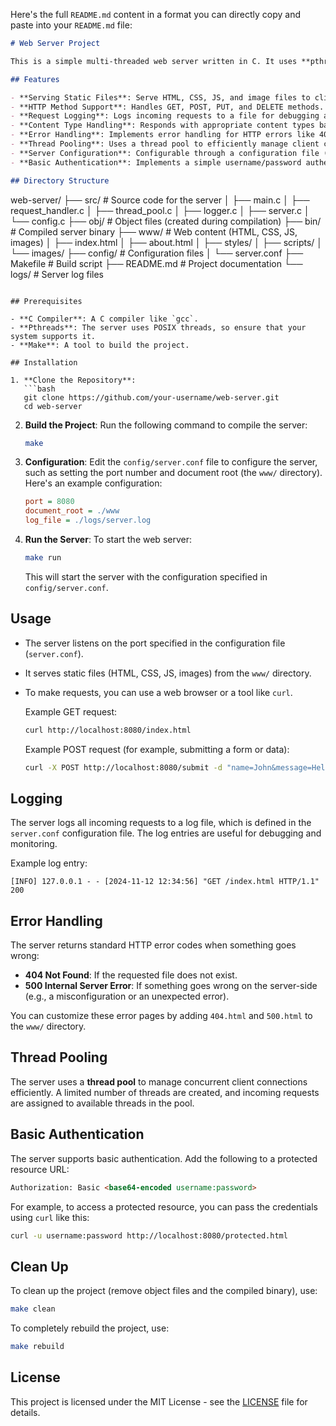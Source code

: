 Here's the full `README.md` content in a format you can directly copy and paste into your `README.md` file:

```markdown
# Web Server Project

This is a simple multi-threaded web server written in C. It uses **pthreads** for handling multiple client connections concurrently, supports various HTTP methods (GET, POST, PUT, DELETE), serves static files, and includes logging and basic authentication mechanisms.

## Features

- **Serving Static Files**: Serve HTML, CSS, JS, and image files to clients.
- **HTTP Method Support**: Handles GET, POST, PUT, and DELETE methods.
- **Request Logging**: Logs incoming requests to a file for debugging and monitoring purposes.
- **Content Type Handling**: Responds with appropriate content types based on requested resources.
- **Error Handling**: Implements error handling for HTTP errors like 404 (Not Found) and 500 (Internal Server Error).
- **Thread Pooling**: Uses a thread pool to efficiently manage client connections and optimize resource usage.
- **Server Configuration**: Configurable through a configuration file (e.g., setting the server's port and document root).
- **Basic Authentication**: Implements a simple username/password authentication mechanism for secure access.

## Directory Structure

```
web-server/
├── src/                  # Source code for the server
│   ├── main.c
│   ├── request_handler.c
│   ├── thread_pool.c
│   ├── logger.c
│   ├── server.c
│   └── config.c
├── obj/                  # Object files (created during compilation)
├── bin/                  # Compiled server binary
├── www/                  # Web content (HTML, CSS, JS, images)
│   ├── index.html
│   ├── about.html
│   ├── styles/
│   ├── scripts/
│   └── images/
├── config/               # Configuration files
│   └── server.conf
├── Makefile              # Build script
├── README.md             # Project documentation
└── logs/                 # Server log files
```

## Prerequisites

- **C Compiler**: A C compiler like `gcc`.
- **Pthreads**: The server uses POSIX threads, so ensure that your system supports it.
- **Make**: A tool to build the project.

## Installation

1. **Clone the Repository**:
   ```bash
   git clone https://github.com/your-username/web-server.git
   cd web-server
   ```

2. **Build the Project**:
   Run the following command to compile the server:
   ```bash
   make
   ```

3. **Configuration**:
   Edit the `config/server.conf` file to configure the server, such as setting the port number and document root (the `www/` directory). Here's an example configuration:

   ```ini
   port = 8080
   document_root = ./www
   log_file = ./logs/server.log
   ```

4. **Run the Server**:
   To start the web server:
   ```bash
   make run
   ```
   This will start the server with the configuration specified in `config/server.conf`.

## Usage

- The server listens on the port specified in the configuration file (`server.conf`).
- It serves static files (HTML, CSS, JS, images) from the `www/` directory.
- To make requests, you can use a web browser or a tool like `curl`.

  Example GET request:
  ```bash
  curl http://localhost:8080/index.html
  ```

  Example POST request (for example, submitting a form or data):
  ```bash
  curl -X POST http://localhost:8080/submit -d "name=John&message=Hello"
  ```

## Logging

The server logs all incoming requests to a log file, which is defined in the `server.conf` configuration file. The log entries are useful for debugging and monitoring.

Example log entry:
```
[INFO] 127.0.0.1 - - [2024-11-12 12:34:56] "GET /index.html HTTP/1.1" 200
```

## Error Handling

The server returns standard HTTP error codes when something goes wrong:

- **404 Not Found**: If the requested file does not exist.
- **500 Internal Server Error**: If something goes wrong on the server-side (e.g., a misconfiguration or an unexpected error).

You can customize these error pages by adding `404.html` and `500.html` to the `www/` directory.

## Thread Pooling

The server uses a **thread pool** to manage concurrent client connections efficiently. A limited number of threads are created, and incoming requests are assigned to available threads in the pool.

## Basic Authentication

The server supports basic authentication. Add the following to a protected resource URL:

```html
Authorization: Basic <base64-encoded username:password>
```

For example, to access a protected resource, you can pass the credentials using `curl` like this:

```bash
curl -u username:password http://localhost:8080/protected.html
```

## Clean Up

To clean up the project (remove object files and the compiled binary), use:

```bash
make clean
```

To completely rebuild the project, use:

```bash
make rebuild
```

## License

This project is licensed under the MIT License - see the [LICENSE](LICENSE) file for details.
